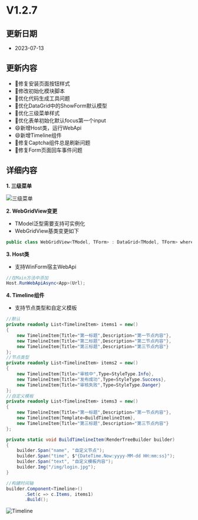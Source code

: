 # V1.2.7

## 更新日期

- 2023-07-13

## 更新内容

- 🐛修复安装页面按钮样式
- 🔨修改初始化模块脚本
- 🔨优化代码生成工具问题
- 🔨优化DataGrid中的ShowForm默认模型
- 🔨优化三级菜单样式
- 🔨优化表单初始化默认focus第一个input
- 😄新增Host类，运行WebApi
- 😄新增Timeline组件
- 🐛修复Captcha组件总是刷新问题
- 🐛修复Form页面回车事件问题

## 详细内容

**1. 三级菜单**

![三级菜单](https://foruda.gitee.com/images/1689078698817387148/9e4dd097_14334.png "屏幕截图")

**2. WebGridView变更**

- TModel泛型需要支持可实例化
- WebGridView基类变更如下

```csharp
public class WebGridView<TModel, TForm> : DataGrid<TModel, TForm> where TModel : EntityBase, new() where TForm : Form
```

**3. Host类**

- 支持WinForm宿主WebApi

```csharp
//在Main方法中添加
Host.RunWebApiAsync<App>(Url);
```

**4. Timeline组件**

- 支持节点类型和自定义模板

```csharp
//默认
private readonly List<TimelineItem> items1 = new()
{
    new TimelineItem{Title="第一标题",Description="第一节点内容"},
    new TimelineItem{Title="第二标题",Description="第二节点内容"},
    new TimelineItem{Title="第三标题",Description="第三节点内容"}
};
//节点类型
private readonly List<TimelineItem> items2 = new()
{
    new TimelineItem{Title="审核中",Type=StyleType.Info},
    new TimelineItem{Title="发布成功",Type=StyleType.Success},
    new TimelineItem{Title="审核失败",Type=StyleType.Danger}
};
//自定义模板
private readonly List<TimelineItem> items3 = new()
{
    new TimelineItem{Title="第一标题",Description="第一节点内容"},
    new TimelineItem{Template=BuildTimelineItem},
    new TimelineItem{Title="第三标题",Description="第三节点内容"}
};

private static void BuildTimelineItem(RenderTreeBuilder builder)
{
    builder.Span("name", "自定义节点");
    builder.Span("time", $"{DateTime.Now:yyyy-MM-dd HH:mm:ss}");
    builder.Span("text", "自定义模板内容");
    builder.Img("/img/login.jpg");
}

//构建时间轴
builder.Component<Timeline>()
       .Set(c => c.Items, items1)
       .Build();
```

![Timeline](https://foruda.gitee.com/images/1689167082070113282/cb7964e4_14334.png "屏幕截图")
